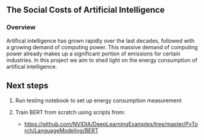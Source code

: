 ## The Social Costs of Artificial Intelligence

### Overview

Artifical intelligence has grown rapidly over the last decades, followed with a growing
demand of computing power.  This massive demand of computing power already makes up a
significant portion of emissions for certain industries.  In this project we aim to shed
light on the energy consumption of artifical intelligence.


## Next steps

1. Run testing notebook to set up energy consumption measurement

2. Train BERT from scratch using scripts from:
    - https://github.com/NVIDIA/DeepLearningExamples/tree/master/PyTorch/LanguageModeling/BERT

